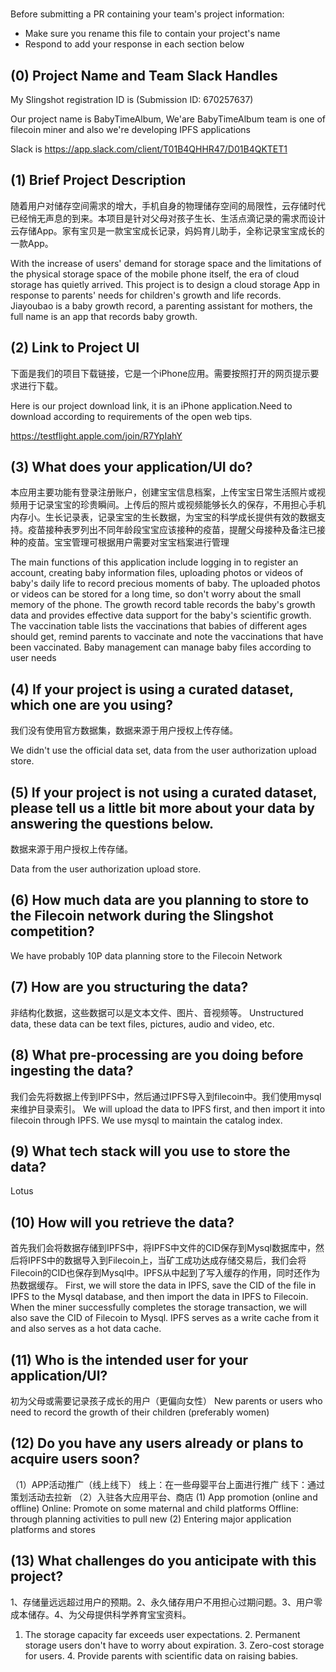 # <BabyTimeAlbum>

Before submitting a PR containing your team's project information:
- Make sure you rename this file to contain your project's name
- Respond to add your response in each section below

## (0) Project Name and Team Slack Handles

My Slingshot registration ID is (Submission ID: 670257637)

Our project name is BabyTimeAlbum, We'are BabyTimeAlbum team is one of filecoin miner and also we're developing IPFS applications

Slack is https://app.slack.com/client/T01B4QHHR47/D01B4QKTET1

## (1) Brief Project Description

随着用户对储存空间需求的增大，手机自身的物理储存空间的局限性，云存储时代已经悄无声息的到来。本项目是针对父母对孩子生长、生活点滴记录的需求而设计云存储App。家有宝贝是一款宝宝成长记录，妈妈育儿助手，全称记录宝宝成长的一款App。

With the increase of users' demand for storage space and the limitations of the physical storage space of the mobile phone itself, the era of cloud storage has quietly arrived. This project is to design a cloud storage App in response to parents' needs for children's growth and life records. Jiayoubao is a baby growth record, a parenting assistant for mothers, the full name is an app that records baby growth.

## (2) Link to Project UI
下面是我们的项目下载链接，它是一个iPhone应用。需要按照打开的网页提示要求进行下载。

Here is our project download link, it is an iPhone application.Need to download according to requirements of the open web tips.

https://testflight.apple.com/join/R7YpIahY

## (3) What does your application/UI do?

本应用主要功能有登录注册账户，创建宝宝信息档案，上传宝宝日常生活照片或视频用于记录宝宝的珍贵瞬间。上传后的照片或视频能够长久的保存，不用担心手机内存小。生长记录表，记录宝宝的生长数据，为宝宝的科学成长提供有效的数据支持。疫苗接种表罗列出不同年龄段宝宝应该接种的疫苗，提醒父母接种及备注已接种的疫苗。宝宝管理可根据用户需要对宝宝档案进行管理

The main functions of this application include logging in to register an account, creating baby information files, uploading photos or videos of baby's daily life to record precious moments of baby. The uploaded photos or videos can be stored for a long time, so don't worry about the small memory of the phone. The growth record table records the baby's growth data and provides effective data support for the baby's scientific growth. The vaccination table lists the vaccinations that babies of different ages should get, remind parents to vaccinate and note the vaccinations that have been vaccinated. Baby management can manage baby files according to user needs

## (4) If your project is using a curated dataset, which one are you using?

我们没有使用官方数据集，数据来源于用户授权上传存储。

We didn't use the official data set, data from the user authorization upload store.

## (5) If your project is not using a curated dataset, please tell us a little bit more about your data by answering the questions below.

数据来源于用户授权上传存储。

Data from the user authorization upload store.

## (6) How much data are you planning to store to the Filecoin network during the Slingshot competition?

We have probably 10P data planning store to the Filecoin Network

## (7) How are you structuring the data?

非结构化数据，这些数据可以是文本文件、图片、音视频等。
Unstructured data, these data can be text files, pictures, audio and video, etc. 

## (8) What pre-processing are you doing before ingesting the data?

我们会先将数据上传到IPFS中，然后通过IPFS导入到filecoin中。我们使用mysql来维护目录索引。
We will upload the data to IPFS first, and then import it into filecoin through IPFS. We use mysql to maintain the catalog index.

## (9)  What tech stack will you use to store the data?

Lotus

## (10) How will you retrieve the data?

首先我们会将数据存储到IPFS中，将IPFS中文件的CID保存到Mysql数据库中，然后将IPFS中的数据导入到Filecoin上，当矿工成功达成存储交易后，我们会将Filecoin的CID也保存到Mysql中。IPFS从中起到了写入缓存的作用，同时还作为热数据缓存。
First, we will store the data in IPFS, save the CID of the file in IPFS to the Mysql database, and then import the data in IPFS to Filecoin. When the miner successfully completes the storage transaction, we will also save the CID of Filecoin to Mysql. IPFS serves as a write cache from it and also serves as a hot data cache.

## (11) Who is the intended user for your application/UI?

初为父母或需要记录孩子成长的用户（更偏向女性）
New parents or users who need to record the growth of their children (preferably women)

## (12) Do you have any users already or plans to acquire users soon?

（1）APP活动推广（线上线下）
线上：在一些母婴平台上面进行推广
线下：通过策划活动去拉新
（2）入驻各大应用平台、商店
(1) App promotion (online and offline)
Online: Promote on some maternal and child platforms
Offline: through planning activities to pull new
(2) Entering major application platforms and stores

## (13) What challenges do you anticipate with this project?

1、存储量远远超过用户的预期。2、永久储存用户不用担心过期问题。3、用户零成本储存。4、为父母提供科学养育宝宝资料。
1. The storage capacity far exceeds user expectations. 2. Permanent storage users don't have to worry about expiration. 3. Zero-cost storage for users. 4. Provide parents with scientific data on raising babies.
